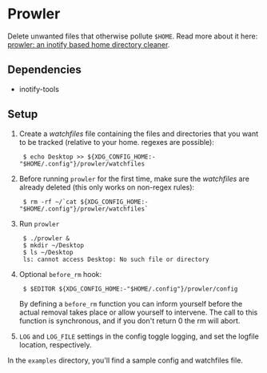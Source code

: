 Prowler
=======

Delete unwanted files that otherwise pollute `$HOME`. Read more about it here:
[prowler: an inotify based home directory cleaner][prowler].

Dependencies
------------

* inotify-tools

Setup
-----

1. Create a *watchfiles* file containing the files and directories that you want
   to be tracked (relative to your home.  regexes are possible):

        $ echo Desktop >> ${XDG_CONFIG_HOME:-"$HOME/.config"}/prowler/watchfiles

2. Before running `prowler` for the first time, make sure the *watchfiles* are
   already deleted (this only works on non-regex rules):

        $ rm -rf ~/`cat ${XDG_CONFIG_HOME:-"$HOME/.config"}/prowler/watchfiles`

3. Run `prowler`

        $ ./prowler &
        $ mkdir ~/Desktop
        $ ls ~/Desktop
        ls: cannot access Desktop: No such file or directory

4. Optional `before_rm` hook:

        $ $EDITOR ${XDG_CONFIG_HOME:-"$HOME/.config"}/prowler/config

    By defining a `before_rm` function you can inform yourself before
    the actual removal takes place or allow yourself to intervene.
    The call to this function is synchronous,
    and if you don't return 0 the rm will abort.

5. `LOG` and `LOG_FILE` settings in the config toggle logging,
   and set the logfile location, respectively.

In the `examples` directory, you'll find a sample config and watchfiles file.

  [prowler]: http://www.tlvince.com/linux/prowler-home-cleaner/
